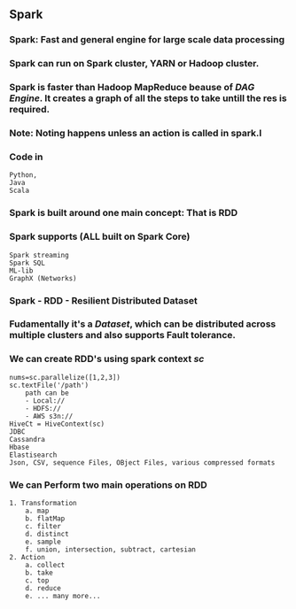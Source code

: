 ## Spark

### Spark: Fast and general engine for large scale data processing

### Spark can run on Spark cluster, YARN or Hadoop cluster.

### Spark is faster than Hadoop MapReduce beause of ***DAG Engine***. It creates a graph of all the steps to take untill the res is required.

### Note: Noting happens unless an action is called in spark.l

### Code in 
```
Python,
Java
Scala
```

### Spark is built around one main concept: That is RDD

### Spark supports (ALL built on Spark Core)
```
Spark streaming
Spark SQL
ML-lib
GraphX (Networks)
```

### Spark - RDD - Resilient Distributed Dataset

### Fudamentally it's a ***Dataset***, which can be distributed across multiple clusters and also supports Fault tolerance.

### We can create RDD's using spark context ***sc***
```
nums=sc.parallelize([1,2,3])
sc.textFile('/path')
	path can be
	- Local://
	- HDFS://
	- AWS s3n://
HiveCt = HiveContext(sc)
JDBC
Cassandra
Hbase
Elastisearch
Json, CSV, sequence Files, OBject Files, various compressed formats
```

### We can Perform two main operations on RDD
```
1. Transformation
	a. map
	b. flatMap
	c. filter
	d. distinct
	e. sample
	f. union, intersection, subtract, cartesian
2. Action	
	a. collect
	b. take
	c. top
	d. reduce
	e. ... many more...
```










